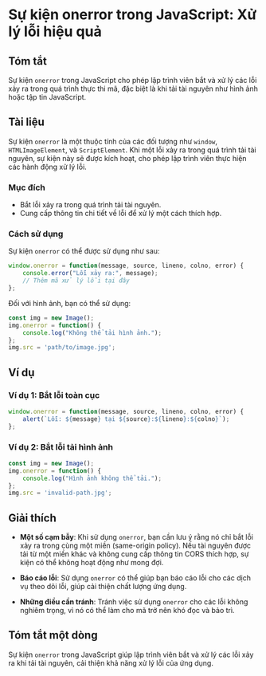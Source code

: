 <!--
Meta Description: # Sự kiện onerror trong JavaScript: Xử lý lỗi hiệu quả ## Tóm tắt Sự kiện `onerror` trong JavaScript cho phép lập trình viên bắt và xử lý các lỗi xảy ...
Meta Keywords: lỗi, onerror, javascript, tải, dụng
-->

# Sự kiện onerror trong JavaScript: Xử lý lỗi hiệu quả

## Tóm tắt
Sự kiện `onerror` trong JavaScript cho phép lập trình viên bắt và xử lý các lỗi xảy ra trong quá trình thực thi mã, đặc biệt là khi tải tài nguyên như hình ảnh hoặc tập tin JavaScript.

## Tài liệu
Sự kiện `onerror` là một thuộc tính của các đối tượng như `window`, `HTMLImageElement`, và `ScriptElement`. Khi một lỗi xảy ra trong quá trình tải tài nguyên, sự kiện này sẽ được kích hoạt, cho phép lập trình viên thực hiện các hành động xử lý lỗi.

### Mục đích
- Bắt lỗi xảy ra trong quá trình tải tài nguyên.
- Cung cấp thông tin chi tiết về lỗi để xử lý một cách thích hợp.

### Cách sử dụng
Sự kiện `onerror` có thể được sử dụng như sau:

```javascript
window.onerror = function(message, source, lineno, colno, error) {
    console.error("Lỗi xảy ra:", message);
    // Thêm mã xử lý lỗi tại đây
};
```

Đối với hình ảnh, bạn có thể sử dụng:

```javascript
const img = new Image();
img.onerror = function() {
    console.log("Không thể tải hình ảnh.");
};
img.src = 'path/to/image.jpg';
```

## Ví dụ
### Ví dụ 1: Bắt lỗi toàn cục
```javascript
window.onerror = function(message, source, lineno, colno, error) {
    alert(`Lỗi: ${message} tại ${source}:${lineno}:${colno}`);
};
```

### Ví dụ 2: Bắt lỗi tải hình ảnh
```javascript
const img = new Image();
img.onerror = function() {
    console.log("Hình ảnh không thể tải.");
};
img.src = 'invalid-path.jpg';
```

## Giải thích
- **Một số cạm bẫy**: Khi sử dụng `onerror`, bạn cần lưu ý rằng nó chỉ bắt lỗi xảy ra trong cùng một miền (same-origin policy). Nếu tài nguyên được tải từ một miền khác và không cung cấp thông tin CORS thích hợp, sự kiện có thể không hoạt động như mong đợi.
  
- **Báo cáo lỗi**: Sử dụng `onerror` có thể giúp bạn báo cáo lỗi cho các dịch vụ theo dõi lỗi, giúp cải thiện chất lượng ứng dụng.

- **Những điều cần tránh**: Tránh việc sử dụng `onerror` cho các lỗi không nghiêm trọng, vì nó có thể làm cho mã trở nên khó đọc và bảo trì.

## Tóm tắt một dòng
Sự kiện `onerror` trong JavaScript giúp lập trình viên bắt và xử lý các lỗi xảy ra khi tải tài nguyên, cải thiện khả năng xử lý lỗi của ứng dụng.